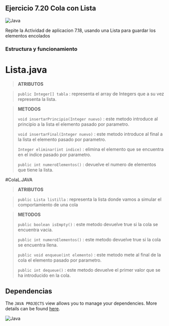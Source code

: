 ## Ejercicio 7.20 Cola con Lista
![Java](https://img.shields.io/badge/java-%23ED8B00.svg?style=for-the-badge&logo=java&logoColor=white)

Repite la Actividad de aplicacion 7.18, usando una Lista para guardar los elementos encolados

### Estructura y funcionamiento

# Lista.java

> **ATRIBUTOS**

> `public Integer[] tabla` : representa el array de Integers que a su vez representa la lista.

> **METODOS**
>
> `void insertarPrincipio(Integer nuevo)` : este metodo introduce al principio a la lista el elemento pasado por parametro.
>
> `void insertarFinal(Integer nuevo)` : este metodo introduce al final a la lista el elemento pasado por parametro.
>
> `Integer eliminar(int indice)` : elimina el elemento que se encuentra en el indice pasado por parametro. 
>
> `public int numeroElementos()` : devuelve el numero de elementos que tiene la lista.  
>

#ColaL.JAVA

> **ATRIBUTOS**

> `public Lista listilla` : representa la lista donde vamos a simular el comportamiento de una cola

> **METODOS**
>
> `public boolean isEmpty()` : este metodo devuelve true si la cola se encuentra vacia.
>
> `public int numeroElementos()` : este metodo devuelve true si la cola se encuentra llena.
>
> `public void enqueue(int elemento)` : este metodo mete al final de la cola el elemento pasado por parametro. 
>
> `public int dequeue()` : este metodo devuelve el primer valor que se ha introducido en la cola.  
>



## Dependencias

The `JAVA PROJECTS` view allows you to manage your dependencies. More details can be found [here](https://github.com/microsoft/vscode-java-dependency#manage-dependencies).

![Java](https://img.shields.io/badge/java-%23ED8B00.svg?style=for-the-badge&logo=java&logoColor=white)



